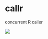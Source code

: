# callr
concurrent R caller

[![](https://jitpack.io/v/HENU-Shabi/callr.svg)](https://jitpack.io/#HENU-Shabi/callr)
